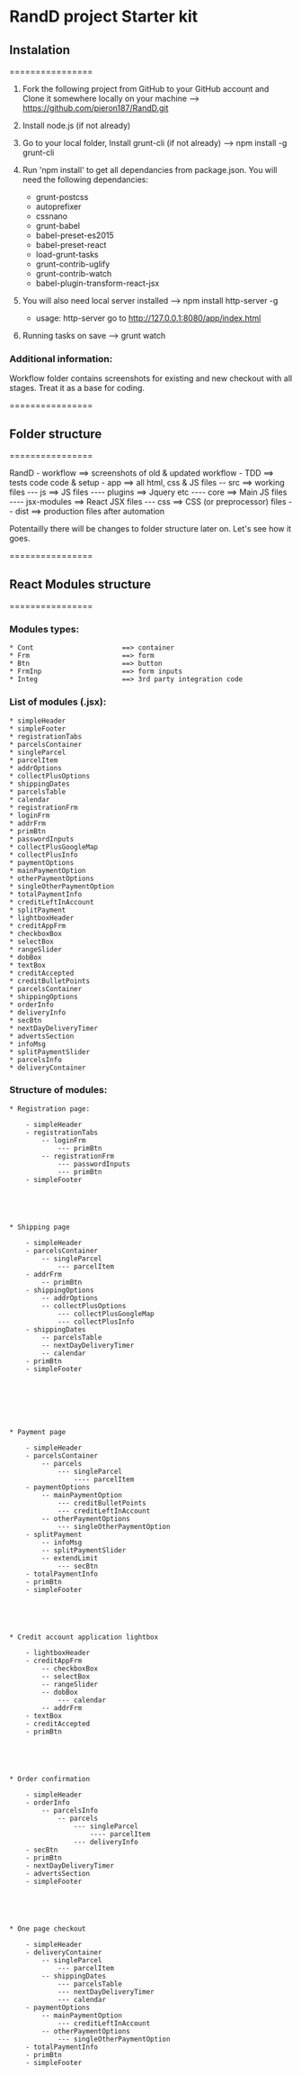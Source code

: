 # RandD project Starter kit


## Instalation

================

1. Fork the following project from GitHub to your GitHub account and Clone it somewhere locally on your machine --> https://github.com/pieron187/RandD.git
2. Install node.js (if not already)
3. Go to your local folder, Install grunt-cli (if not already) --> npm install -g grunt-cli
4. Run 'npm install' to get all dependancies from package.json. You will need the following dependancies:
	* grunt-postcss
	* autoprefixer
	* cssnano
	* grunt-babel
	* babel-preset-es2015
	* babel-preset-react
	* load-grunt-tasks
	* grunt-contrib-uglify
	* grunt-contrib-watch
	* babel-plugin-transform-react-jsx


5. You will also need local server installed --> npm install http-server -g
	* usage: http-server go to http://127.0.0.1:8080/app/index.html

6. Running tasks on save --> grunt watch




### Additional information:
Workflow folder contains screenshots for existing and new checkout with all stages. Treat it as a base for coding.



================

## Folder structure

================


RandD
	- workflow 						==> screenshots of old & updated workflow
	- TDD		 					==> tests code code & setup
	- app 							==> all html, css & JS files
		-- src 						==> working files
			--- js  				==> JS files
				---- plugins 		==> Jquery etc
				---- core			==> Main JS files
				---- jsx-modules	==> React JSX files
			--- css 				==> CSS (or preprocessor) files
		-- dist						==> production files after automation


Potentailly there will be changes to folder structure later on. Let's see how it goes.



================

## React Modules structure

================
### Modules types:

	* Cont 						==> container
	* Frm 						==> form
	* Btn 						==> button
	* FrmInp 					==> form inputs
	* Integ						==> 3rd party integration code





### List of modules (.jsx):


	* simpleHeader
	* simpleFooter
	* registrationTabs
	* parcelsContainer
	* singleParcel
	* parcelItem
	* addrOptions
 	* collectPlusOptions
 	* shippingDates
	* parcelsTable
	* calendar
	* registrationFrm
	* loginFrm
	* addrFrm
	* primBtn
	* passwordInputs
	* collectPlusGoogleMap
	* collectPlusInfo
	* paymentOptions
	* mainPaymentOption
	* otherPaymentOptions
	* singleOtherPaymentOption
	* totalPaymentInfo
	* creditLeftInAccount
	* splitPayment
	* lightboxHeader
	* creditAppFrm
	* checkboxBox
	* selectBox
	* rangeSlider
	* dobBox
	* textBox
	* creditAccepted
	* creditBulletPoints
	* parcelsContainer
	* shippingOptions
	* orderInfo
	* deliveryInfo
	* secBtn
	* nextDayDeliveryTimer
	* advertsSection
	* infoMsg
	* splitPaymentSlider
	* parcelsInfo
	* deliveryContainer









### Structure of modules:

	* Registration page:

		- simpleHeader
		- registrationTabs
			-- loginFrm
				--- primBtn
			-- registrationFrm
				--- passwordInputs
				--- primBtn
		- simpleFooter





	* Shipping page

		- simpleHeader
		- parcelsContainer
			-- singleParcel
				--- parcelItem
		- addrFrm
			-- primBtn
		- shippingOptions
			-- addrOptions
			-- collectPlusOptions
				--- collectPlusGoogleMap
				--- collectPlusInfo
		- shippingDates
			-- parcelsTable
			-- nextDayDeliveryTimer
			-- calendar
		- primBtn
		- simpleFooter







	* Payment page

		- simpleHeader
		- parcelsContainer
			-- parcels
				--- singleParcel
					---- parcelItem
		- paymentOptions
			-- mainPaymentOption
				--- creditBulletPoints
				--- creditLeftInAccount
			-- otherPaymentOptions
				--- singleOtherPaymentOption
		- splitPayment
			-- infoMsg
			-- splitPaymentSlider
			-- extendLimit
				--- secBtn
		- totalPaymentInfo
		- primBtn
		- simpleFooter





	* Credit account application lightbox

		- lightboxHeader
		- creditAppFrm
			-- checkboxBox
			-- selectBox
			-- rangeSlider
			-- dobBox
				--- calendar
			-- addrFrm
		- textBox
		- creditAccepted
		- primBtn





	* Order confirmation

		- simpleHeader
		- orderInfo
			-- parcelsInfo
				-- parcels
					--- singleParcel
						---- parcelItem
					--- deliveryInfo
		- secBtn
		- primBtn
		- nextDayDeliveryTimer
		- advertsSection
		- simpleFooter





	* One page checkout

		- simpleHeader
		- deliveryContainer
			-- singleParcel
				--- parcelItem
			-- shippingDates
				--- parcelsTable
				--- nextDayDeliveryTimer
				--- calendar
		- paymentOptions
			-- mainPaymentOption
				--- creditLeftInAccount
			-- otherPaymentOptions
				--- singleOtherPaymentOption
		- totalPaymentInfo
		- primBtn
		- simpleFooter


